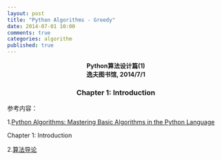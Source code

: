 ```yaml
---
layout: post
title: "Python Algorithms - Greedy"
date: 2014-07-01 10:00
comments: true
categories: algorithm
published: true
---
```


**<center>Python算法设计篇(1)</center>**
**<center>逸夫图书馆, 2014/7/1</center>**

### <center>Chapter 1: Introduction</center>

参考内容：

1.[Python Algorithms: Mastering Basic Algorithms in the Python Language](http://link.springer.com/book/10.1007%2F978-1-4302-3238-4)

Chapter 1: Introduction

2.[算法导论](http://en.wikipedia.org/wiki/Introduction_to_Algorithms)






